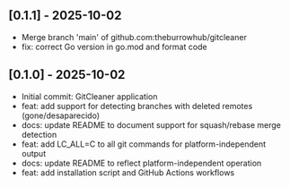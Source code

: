 ## [0.1.1] - 2025-10-02

- Merge branch 'main' of github.com:theburrowhub/gitcleaner
- fix: correct Go version in go.mod and format code

## [0.1.0] - 2025-10-02

- Initial commit: GitCleaner application
- feat: add support for detecting branches with deleted remotes (gone/desaparecido)
- docs: update README to document support for squash/rebase merge detection
- feat: add LC_ALL=C to all git commands for platform-independent output
- docs: update README to reflect platform-independent operation
- feat: add installation script and GitHub Actions workflows

